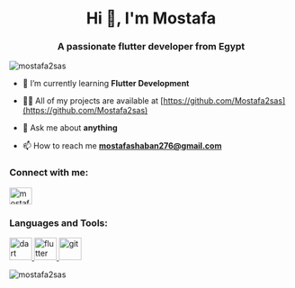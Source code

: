 <h1 align="center">Hi 👋, I'm Mostafa</h1>
<h3 align="center">A passionate flutter developer from Egypt</h3>

<p align="left"> <img src="https://komarev.com/ghpvc/?username=mostafa2sas&label=Profile%20views&color=0e75b6&style=flat" alt="mostafa2sas" /> </p>

- 🌱 I’m currently learning **Flutter Development**

- 👨‍💻 All of my projects are available at [https://github.com/Mostafa2sas](https://github.com/Mostafa2sas)

- 💬 Ask me about **anything**

- 📫 How to reach me **mostafashaban276@gmail.com**

<h3 align="left">Connect with me:</h3>
<p align="left">
<a href="https://linkedin.com/in/mostafa-shaban-11329220a" target="blank"><img align="center" src="https://raw.githubusercontent.com/rahuldkjain/github-profile-readme-generator/master/src/images/icons/Social/linked-in-alt.svg" alt="mostafa-shaban-11329220a" height="30" width="40" /></a>
</p>

<h3 align="left">Languages and Tools:</h3>
<p align="left"> <a href="https://dart.dev" target="_blank" rel="noreferrer"> <img src="https://www.vectorlogo.zone/logos/dartlang/dartlang-icon.svg" alt="dart" width="40" height="40"/> </a> <a href="https://flutter.dev" target="_blank" rel="noreferrer"> <img src="https://www.vectorlogo.zone/logos/flutterio/flutterio-icon.svg" alt="flutter" width="40" height="40"/> </a> <a href="https://git-scm.com/" target="_blank" rel="noreferrer"> <img src="https://www.vectorlogo.zone/logos/git-scm/git-scm-icon.svg" alt="git" width="40" height="40"/> </a> </p>

<p><img align="center" src="https://github-readme-stats.vercel.app/api/top-langs?username=mostafa2sas&show_icons=true&locale=en&layout=compact" alt="mostafa2sas" /></p>
